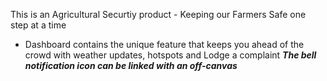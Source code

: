 This is an Agricultural Securtiy product - Keeping our Farmers Safe one step at a time
- Dashboard contains the unique feature that keeps you ahead of the crowd with weather updates, hotspots and Lodge a complaint ***The bell notification icon can be linked with an off-canvas***